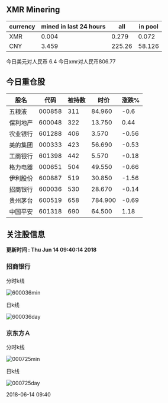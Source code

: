 ## XMR Minering

|currency|mined in last 24 hours|all|in pool|
|---|---|---|---|
|XMR|0.004|0.279|0.072|
|CNY|3.459|225.26|58.126|

今日美元对人民币 6.4	今日xmr对人民币806.77


## 今日重仓股 

|股名|代码|被持数|时价|涨跌%|
|---|---|---|---|---|
|五粮液|000858|311|84.960|-0.6|
|保利地产|600048|322|13.750|0.44|
|农业银行|601288|406|3.570|-0.56|
|美的集团|000333|423|56.690|-0.53|
|工商银行|601398|442|5.570|-0.18|
|格力电器|000651|504|49.550|-0.66|
|伊利股份|600887|519|30.850|-1.56|
|招商银行|600036|530|28.670|-0.14|
|贵州茅台|600519|658|784.900|-0.69|
|中国平安|601318|690|64.500|1.18|

## 关注股信息
**更新时间 : Thu Jun 14 09:40:14 2018**
### 招商银行 
分时k线

![600036min](http://image.sinajs.cn/newchart/min/n/sh600036.gif)

日k线

![600036day](http://image.sinajs.cn/newchart/daily/n/sh600036.gif)

### 京东方Ａ 
分时k线

![000725min](http://image.sinajs.cn/newchart/min/n/sz000725.gif)

日k线

![000725day](http://image.sinajs.cn/newchart/daily/n/sz000725.gif)

2018-06-14 09:40